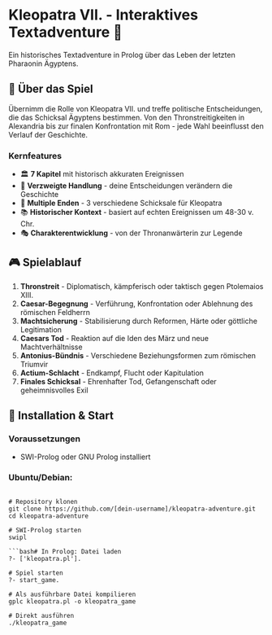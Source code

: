 # Kleopatra VII. - Interaktives Textadventure 🏺

Ein historisches Textadventure in Prolog über das Leben der letzten Pharaonin Ägyptens.

## 📖 Über das Spiel

Übernimm die Rolle von Kleopatra VII. und treffe politische Entscheidungen, die das Schicksal Ägyptens bestimmen. Von den Thronstreitigkeiten in Alexandria bis zur finalen Konfrontation mit Rom - jede Wahl beeinflusst den Verlauf der Geschichte.

### Kernfeatures
- 🏛️ **7 Kapitel** mit historisch akkuraten Ereignissen
- 🔀 **Verzweigte Handlung** - deine Entscheidungen verändern die Geschichte
- 👑 **Multiple Enden** - 3 verschiedene Schicksale für Kleopatra
- 📚 **Historischer Kontext** - basiert auf echten Ereignissen um 48-30 v. Chr.
- 🎭 **Charakterentwicklung** - von der Thronanwärterin zur Legende

## 🎮 Spielablauf

1. **Thronstreit** - Diplomatisch, kämpferisch oder taktisch gegen Ptolemaios XIII.
2. **Caesar-Begegnung** - Verführung, Konfrontation oder Ablehnung des römischen Feldherrn
3. **Machtsicherung** - Stabilisierung durch Reformen, Härte oder göttliche Legitimation
4. **Caesars Tod** - Reaktion auf die Iden des März und neue Machtverhältnisse
5. **Antonius-Bündnis** - Verschiedene Beziehungsformen zum römischen Triumvir
6. **Actium-Schlacht** - Endkampf, Flucht oder Kapitulation
7. **Finales Schicksal** - Ehrenhafter Tod, Gefangenschaft oder geheimnisvolles Exil

## 🚀 Installation & Start

### Voraussetzungen
- SWI-Prolog oder GNU Prolog installiert

### Ubuntu/Debian:

```bashsudo apt install swi-prolog

# Repository klonen
git clone https://github.com/[dein-username]/kleopatra-adventure.git
cd kleopatra-adventure

# SWI-Prolog starten
swipl

```bash# In Prolog: Datei laden
?- ['kleopatra.pl'].

# Spiel starten
?- start_game.

# Als ausführbare Datei kompilieren
gplc kleopatra.pl -o kleopatra_game

# Direkt ausführen
./kleopatra_game
